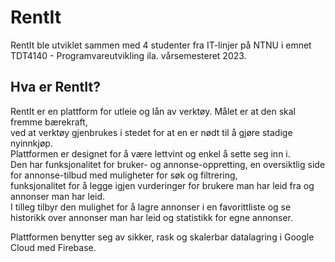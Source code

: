 # RentIt
RentIt ble utviklet sammen med 4 studenter fra IT-linjer på NTNU i emnet TDT4140 - Programvareutvikling ila. vårsemesteret 2023.

## Hva er RentIt?
RentIt er en plattform for utleie og lån av verktøy. Målet er at den skal fremme bærekraft,  
ved at verktøy gjenbrukes i stedet for at en er nødt til å gjøre stadige nyinnkjøp.  
Plattformen er designet for å være lettvint og enkel å sette seg inn i.  
Den har funksjonalitet for bruker- og annonse-oppretting, en oversiktlig side for annonse-tilbud med muligheter for søk og filtrering,  
funksjonalitet for å legge igjen vurderinger for brukere man har leid fra og annonser man har leid.  
I tilleg tilbyr den mulighet for å lagre annonser i en favorittliste og se historikk over annonser man har leid og statistikk for egne annonser.

Plattformen benytter seg av sikker, rask og skalerbar datalagring i Google Cloud med Firebase.
